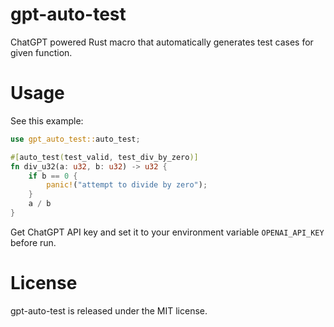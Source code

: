 # gpt-auto-test

ChatGPT powered Rust macro that automatically generates test cases for given function.

# Usage

See this example:

```rust
use gpt_auto_test::auto_test;

#[auto_test(test_valid, test_div_by_zero)]
fn div_u32(a: u32, b: u32) -> u32 {
    if b == 0 {
        panic!("attempt to divide by zero");
    }
    a / b
}
```

Get ChatGPT API key and set it to your environment variable `OPENAI_API_KEY` before run.

# License

gpt-auto-test is released under the MIT license.
